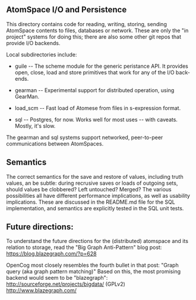 
AtomSpace I/O and Persistence
-----------------------------

This directory contains code for reading, writing, storing, sending
AtomSpace contents to files, databases or network.  These are only
the "in project" systems for doing this; there are also some other
git repos that provide I/O backends.

Local subdirectories include:

* guile    -- The scheme module for the generic peristance API.
              It provides open, close, load and store primitives that
              work for any of the I/O back-ends.

* gearman  -- Experimental support for distributed operation, using
              GearMan.

* load_scm -- Fast load of Atomese from files in s-expression format.

* sql      -- Postgres, for now. Works well for most uses -- with caveats.
              Mostly, it's slow.

The gearman and sql systems support networked, peer-to-peer communications
between AtomSpaces.

Semantics
---------
The correct semantics for the save and restore of values, including
truth values, an be subtle: during recrusive saves or loads of outgoing
sets, should values be clobbered? Left untouched? Merged?  The various
possibilities all have different performance implications, as well as
usability implications. These are discussed in the README.md file for
the SQL implementation, and semantics are explicitly tested in the SQL
unit tests.


Future directions:
------------------
To understand the future directions for the (distributed) atomspace
and its relation to storage, read the "Big Graph Anti-Pattern" blog
post: https://blog.blazegraph.com/?p=628

OpenCog most closely resembles the fourth bullet in that post:
"Graph query (aka graph pattern matching)"  Based on this, the
most promising backend would seem to be "blazegraph":
http://sourceforge.net/projects/bigdata/ (GPLv2)
http://www.blazegraph.com/
